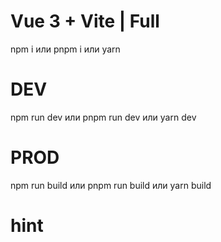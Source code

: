 # Vue 3 + Vite | Full

npm i или pnpm i или yarn

# DEV

npm run dev или pnpm run dev или yarn dev

# PROD

npm run build или pnpm run build или yarn build

# hint
